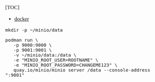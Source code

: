<span  style="font-family: Simsun,serif; font-size: 17px; ">

[TOC]

- [docker](https://min.io/docs/minio/container/index.html)

~~~
mkdir -p ~/minio/data

podman run \
   -p 9000:9000 \
   -p 9001:9001 \
   -v ~/minio/data:/data \
   -e "MINIO_ROOT_USER=ROOTNAME" \
   -e "MINIO_ROOT_PASSWORD=CHANGEME123" \
   quay.io/minio/minio server /data --console-address ":9001"
~~~

</span>